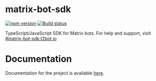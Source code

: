 # matrix-bot-sdk

[![npm version](https://badge.fury.io/js/matrix-bot-sdk.svg)](https://www.npmjs.com/package/matrix-bot-sdk)
[![Build status](https://badge.buildkite.com/ccaf93af1d4570b64fcb62b25aa708813584c4990787688037.svg)](https://buildkite.com/t2bot/matrix-bot-sdk)

TypeScript/JavaScript SDK for Matrix bots. For help and support, visit [#matrix-bot-sdk:t2bot.io](https://matrix.to/#/#matrix-bot-sdk:t2bot.io)

# Documentation

Documentation for the project is available [here](https://turt2live.github.io/matrix-bot-sdk/index.html).
